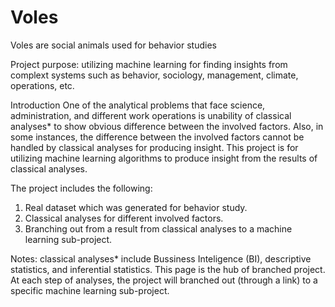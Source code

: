 # Voles
Voles are social animals used for behavior studies

Project purpose:
utilizing machine learning for finding insights from complext systems such as behavior, sociology, management, climate, operations, etc.

Introduction
One of the analytical problems that face science, administration, and different work operations is unability of classical analyses* to show obvious difference between the involved factors. Also, in some instances, the difference between the involved factors cannot be handled by classical analyses for producing insight. This project is for utilizing machine learning algorithms to produce insight from the results of classical analyses.

The project includes the following:
1. Real dataset which was generated for behavior study.
2. Classical analyses for different involved factors.
3. Branching out from a result from classical analyses to a machine learning sub-project.

Notes:
classical analyses* include Bussiness Inteligence (BI), descriptive statistics, and inferential statistics.
This page is the hub of branched project. At each step of analyses, the project will branched out (through a link) to a specific machine learning sub-project.
